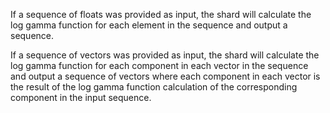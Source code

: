 If a sequence of floats was provided as input, the shard will calculate the log gamma function for each element in the sequence and output a sequence.

If a sequence of vectors was provided as input, the shard will calculate the log gamma function for each component in each vector in the sequence and output a sequence of vectors where each component in each vector is the result of the log gamma function calculation of the corresponding component in the input sequence.